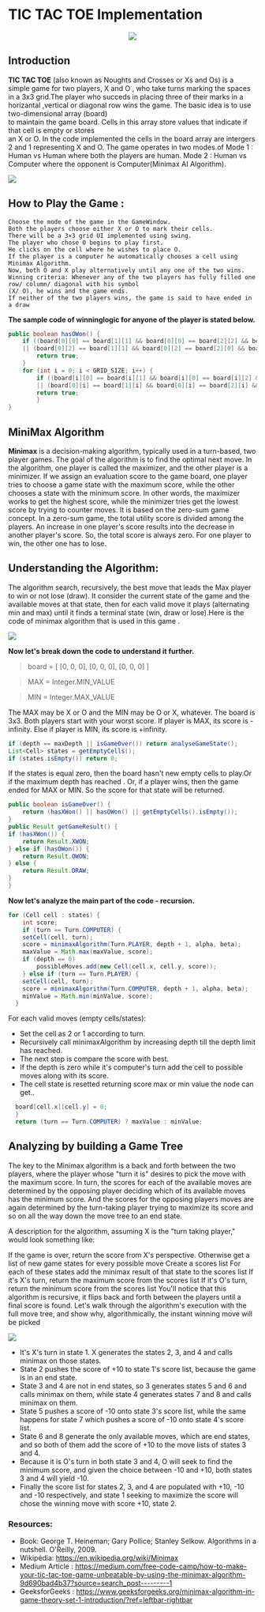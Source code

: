 <h1>TIC TAC TOE Implementation</h1>

<p align="center">
	<img src="gameWindow.PNG"></img>
</p>

<h2> Introduction </h2>

<b>TIC TAC TOE</b> (also known as Noughts and Crosses or Xs and Os) is a simple game for two players, X and O , who
take turns marking the spaces in a 3x3 grid.The player who succeds in placing three of their marks in a 	
horizantal ,vertical or diagonal row wins the game. The basic idea is to use two-dimensional array (board) 	   
to maintain the game board. Cells in this array store values that indicate if that cell is empty or stores 	      
an X or O. In the code implemented the cells in the board array are intergers 2 and 1 representing X and O.
The game operates in two modes.of 
	Mode 1 : Human vs Human where both the players are human.
	Mode 2 : Human vs Computer where the opponent is Computer(Minimax AI Algorithm).

<p> 
<img src="gamescreen.PNG'></img> 
<img src="result.PNG"></img>
</p>
		
## How to Play the Game :
	Choose the mode of the game in the GameWindow.
	Both the players choose either X or O to mark their cells.
	There will be a 3×3 grid UI implemented using swing.
	The player who chose O begins to play first.
	He clicks on the cell where he wishes to place O.
	If the player is a computer he automatically chooses a cell using Minimax Algorithm.
	Now, both O and X play alternatively until any one of the two wins.
	Winning criteria: Whenever any of the two players has fully filled one row/ column/ diagonal with his symbol 	     
	(X/ O), he wins and the game ends.
	If neither of the two players wins, the game is said to have ended in a draw

<b>The sample code of winninglogic for anyone of the player is stated below.</b>
```java
public boolean hasOWon() {
	if ((board[0][0] == board[1][1] && board[0][0] == board[2][2] && board[0][0] == 2) 
	|| (board[0][2] == board[1][1] && board[0][2] == board[2][0] && board[0][2]  == 2)) {
		return true;
	}
	for (int i = 0; i < GRID_SIZE; i++) {
	    if ((board[i][0] == board[i][1] && board[i][0] == board[i][2] && board[i][0] == 2) 
	    || (board[0][i] == board[1][i] && board[0][i] == board[2][i] && board[0][i] == 		2)) {
		return true;
	    }
}
```

## MiniMax Algorithm

<b>Minimax</b> is a decision-making algorithm, typically used in a turn-based, two player games. The goal of the algorithm is to find the optimal next move.
In the algorithm, one player is called the maximizer, and the other player is a minimizer. If we assign an evaluation score to the game board, one player tries to choose a game state with the maximum score, while the other chooses a state with the minimum score.
In other words, the maximizer works to get the highest score, while the minimizer tries get the lowest score by trying to counter moves.
It is based on the zero-sum game concept. In a zero-sum game, the total utility score is divided among the players. An increase in one player's score results into the decrease in another player's score. So, the total score is always zero. For one player to win, the other one has to lose.

## Understanding the Algorithm:
The algorithm search, recursively, the best move that leads the Max player to win or not lose (draw). It consider the current state of the game and the available moves at that state, then for each valid move it plays (alternating min and max) until it finds a terminal state (win, draw or lose).Here is the code of minimax algorithm that is used in this game .
<p>
<img src='minimax.PNG' ></img>
</p>

<b> Now let's break down the code to understand it further.</b>

> board = [
>	[0, 0, 0],
>	[0, 0, 0],
>	[0, 0, 0]
> ]

> MAX = Integer.MIN_VALUE

> MIN = Integer.MAX_VALUE

The MAX may be X or O and the MIN may be O or X, whatever. The board is 3x3. Both players start with your worst score. 
If player is MAX, its score is -infinity. Else if player is MIN, its score is +infinity.

```java
if (depth == maxDepth || isGameOver()) return analyseGameState();
List<Cell> states = getEmptyCells();
if (states.isEmpty()) return 0;
```
	
If the states is equal zero, then the board hasn't new empty cells to play.Or if the maximum depth has reached . Or, if a player wins, then the game ended for MAX or MIN. So the score for that state will be returned.

```java
public boolean isGameOver() {
	return (hasXWon() || hasOWon() || getEmptyCells().isEmpty());
}
public Result getGameResult() {
if (hasXWon()) {
    return Result.XWON;
} else if (hasOWon()) {
    return Result.OWON;
} else {
    return Result.DRAW;
}
}
```
<b> Now let's analyze the main part of the code - recursion.</b>

```java	
for (Cell cell : states) {
    int score;
    if (turn == Turn.COMPUTER) {
	setCell(cell, turn);
	score = minimaxAlgorithm(Turn.PLAYER, depth + 1, alpha, beta);
	maxValue = Math.max(maxValue, score);
	if (depth == 0)
	    possibleMoves.add(new Cell(cell.x, cell.y, score));
    } else if (turn == Turn.PLAYER) {
	setCell(cell, turn);
	score = minimaxAlgorithm(Turn.COMPUTER, depth + 1, alpha, beta);
	minValue = Math.min(minValue, score);
  }
  ```
	  
For each valid moves (empty cells/states):
* Set the cell as 2 or 1 according to turn.
* Recursively call minimaxAlgorithm by increasing depth till the depth limit has reached.
* The next step is compare the score with best.
* If the depth is zero while it's computer's turn add the cell to possible moves along with its score.
* The cell state is resetted returning score max or min value the node can get..

```java
  board[cell.x][cell.y] = 0;
  }
  return (turn == Turn.COMPUTER) ? maxValue : minValue;
```

## Analyzing by building a Game Tree
The key to the Minimax algorithm is a back and forth between the two players, where the player whose "turn it is" desires to pick the move with the maximum score. In turn, the scores for each of the available moves are determined by the opposing player deciding which of its available moves has the minimum score. And the scores for the opposing players moves are again determined by the turn-taking player trying to maximize its score and so on all the way down the move tree to an end state.

A description for the algorithm, assuming X is the "turn taking player," would look something like:

If the game is over, return the score from X's perspective.
Otherwise get a list of new game states for every possible move
Create a scores list
For each of these states add the minimax result of that state to the scores list
If it's X's turn, return the maximum score from the scores list
If it's O's turn, return the minimum score from the scores list
You'll notice that this algorithm is recursive, it flips back and forth between the players until a final score is found.
Let's walk through the algorithm's execution with the full move tree, and show why, algorithmically, the instant winning move will be picked

<p> <img src='Game-treefinal.png'></img>

* It's X's turn in state 1. X generates the states 2, 3, and 4 and calls minimax on those states.
* State 2 pushes the score of +10 to state 1's score list, because the game is in an end state.
* State 3 and 4 are not in end states, so 3 generates states 5 and 6 and calls minimax on them, while state 4 generates states 7 and 8 and calls minimax on them.
* State 5 pushes a score of -10 onto state 3's score list, while the same happens for state 7 which pushes a score of -10 onto state 4's score list.
* State 6 and 8 generate the only available moves, which are end states, and so both of them add the score of +10 to the move lists of states 3 and 4.
* Because it is O's turn in both state 3 and 4, O will seek to find the minimum score, and given the choice between -10 and +10, both states 3 and 4 will yield -10.
* Finally the score list for states 2, 3, and 4 are populated with +10, -10 and -10 respectively, and state 1 seeking to maximize the score will chose the winning move with score +10, state 2.

### Resources:
* Book: George T. Heineman; Gary Pollice; Stanley Selkow. Algorithms in a nutshell. O'Reilly, 2009.
* Wikipédia: <https://en.wikipedia.org/wiki/Minimax>
* Medium Article : <https://medium.com/free-code-camp/how-to-make-your-tic-tac-toe-game-unbeatable-by-using-the-minimax-algorithm-9d690bad4b37?source=search_post---------1>
* GeeksforGeeks : <https://www.geeksforgeeks.org/minimax-algorithm-in-game-theory-set-1-introduction/?ref=leftbar-rightbar>
